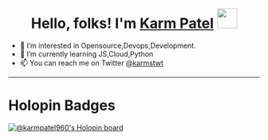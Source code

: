 <h1 align="center">  Hello, folks! <b width="40px">I'm <a href="https://bio.link/karmpatel">Karm Patel</a></b>
<img src="https://github.com/TheDudeThatCode/TheDudeThatCode/blob/master/Assets/Hi.gif" width="40px">
</h1>


- 👀 I’m interested in Opensource,Devops,Development.
- 🌱 I’m currently learning JS,Cloud,Python
- 📫 You can reach me on Twitter <a href="https://twitter.com/karmstwt">@karmstwt</a>


--------------- 
# Holopin Badges

[![@karmpatel960's Holopin board](https://holopin.me/karmpatel960)](https://holopin.io/@karmpatel960)


